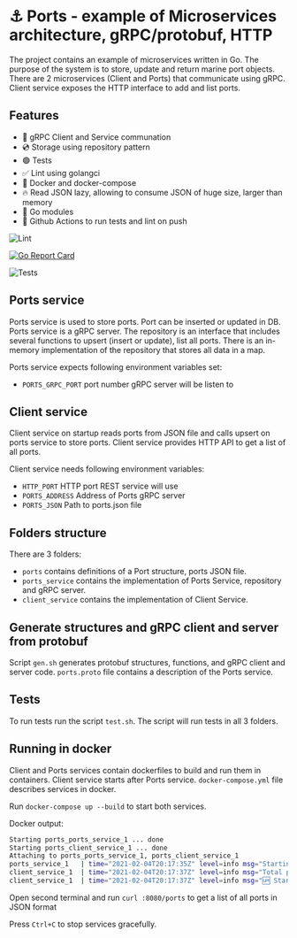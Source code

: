 # ⚓️ Ports - example of Microservices architecture, gRPC/protobuf, HTTP

The project contains an example of microservices written in Go.
The purpose of the system is to store, update and return marine port objects.
There are 2 microservices (Client and Ports) that communicate using gRPC.
Client service exposes the HTTP interface to add and list ports.

## Features

- 🤝 gRPC Client and Service communation
- :cd: Storage using repository pattern
- 🟢 Tests
- ✅ Lint using golangci
- 🚢 Docker and docker-compose
- :fire: Read JSON lazy, allowing to consume JSON of huge size, larger than memory
- 🔧 Go modules
- 🎉 Github Actions to run tests and lint on push

![Lint](https://github.com/edbond/Go-gPRC-microservices-Docker-example/workflows/golangci-lint/badge.svg)

[![Go Report Card](https://goreportcard.com/badge/github.com/edbond/Go-gPRC-microservices-Docker-example)](https://goreportcard.com/report/github.com/edbond/Go-gPRC-microservices-Docker-example)

![Tests](https://github.com/edbond/Go-gPRC-microservices-Docker-example/workflows/tests/badge.svg)

## Ports service

Ports service is used to store ports.
Port can be inserted or updated in DB.
Ports service is a gRPC server.
The repository is an interface that includes several functions to upsert (insert or update),
list all ports.
There is an in-memory implementation of the repository that stores all data in a map.

Ports service expects following environment variables set:
- `PORTS_GRPC_PORT` port number gRPC server will be listen to

## Client service

Client service on startup reads ports from JSON file and calls upsert on ports service to
store ports.
Client service provides HTTP API to get a list of all ports.

Client service needs following environment variables:
- `HTTP_PORT` HTTP port REST service will use
- `PORTS_ADDRESS` Address of Ports gRPC server
- `PORTS_JSON` Path to ports.json file

## Folders structure

There are 3 folders:

- `ports` contains definitions of a Port structure, ports JSON file.
- `ports_service` contains the implementation of Ports Service, repository and gRPC server.
- `client_service` contains the implementation of Client Service.

## Generate structures and gRPC client and server from protobuf 

Script `gen.sh` generates protobuf structures, functions, and gRPC client and server code.
`ports.proto` file contains a description of the Ports service.

## Tests

To run tests run the script `test.sh`. The script will run tests in all 3 folders.

## Running in docker

Client and Ports services contain dockerfiles to build and run them in containers.
Client service starts after Ports service.
`docker-compose.yml` file describes services in docker.

Run `docker-compose up --build` to start both services.

Docker output:

```sh
Starting ports_ports_service_1 ... done
Starting ports_client_service_1 ... done
Attaching to ports_ports_service_1, ports_client_service_1
ports_service_1   | time="2021-02-04T20:17:35Z" level=info msg="Starting Ports GRPC Server on port 4040" Server="Ports GRPC Server"
client_service_1  | time="2021-02-04T20:17:37Z" level=info msg="Total ports loaded: 1632, failed: 0" Server=Client
client_service_1  | time="2021-02-04T20:17:37Z" level=info msg="🆙 Starting server at port 8080" Server=Client
```

Open second terminal and run
`curl :8080/ports` to get a list of all ports in JSON format

Press `Ctrl+C` to stop services gracefully.

